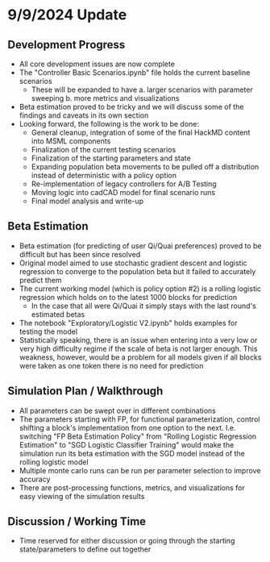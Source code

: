 # 9/9/2024 Update

## Development Progress

- All core development issues are now complete
- The "Controller Basic Scenarios.ipynb" file holds the current baseline scenarios
    - These will be expanded to have a. larger scenarios with parameter sweeping b. more metrics and visualizations
- Beta estimation proved to be tricky and we will discuss some of the findings and caveats in its own section
- Looking forward, the following is the work to be done:
    - General cleanup, integration of some of the final HackMD content into MSML components
    - Finalization of the current testing scenarios 
    - Finalization of the starting parameters and state
    - Expanding population beta movements to be pulled off a distribution instead of deterministic with a policy option
    - Re-implementation of legacy controllers for A/B Testing
    - Moving logic into cadCAD model for final scenario runs
    - Final model analysis and write-up

## Beta Estimation

- Beta estimation (for predicting of user Qi/Quai preferences) proved to be difficult but has been since resolved
- Original model aimed to use stochastic gradient descent and logistic regression to converge to the population beta but it failed to accurately predict them
- The current working model (which is policy option #2) is a rolling logistic regression which holds on to the latest 1000 blocks for prediction
    - In the case that all were Qi/Quai it simply stays with the last round's estimated betas
- The notebook "Exploratory/Logistic V2.ipynb" holds examples for testing the model
- Statistically speaking, there is an issue when entering into a very low or very high difficulty regime if the scale of beta is not larger enough. This weakness, however, would be a problem for all models given if all blocks were taken as one token there is no need for prediction

## Simulation Plan / Walkthrough

- All parameters can be swept over in different combinations
- The parameters starting with FP, for functional parameterization, control shifting a block's implementation from one option to the next. I.e. switching "FP Beta Estimation Policy" from "Rolling Logistic Regression Estimation" to "SGD Logistic Classifier Training" would make the simulation run its beta estimation with the SGD model instead of the rolling logistic model
- Multiple monte carlo runs can be run per parameter selection to improve accuracy
- There are post-processing functions, metrics, and visualizations for easy viewing of the simulation results

## Discussion / Working Time

- Time reserved for either discussion or going through the starting state/parameters to define out together
